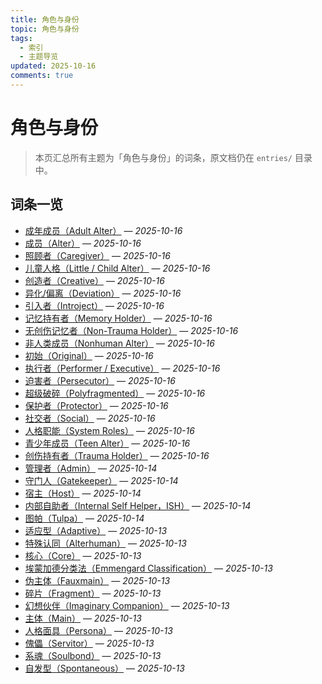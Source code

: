 ```yaml
---
title: 角色与身份
topic: 角色与身份
tags:
  - 索引
  - 主题导览
updated: 2025-10-16
comments: true
---
```


# 角色与身份

> 本页汇总所有主题为「角色与身份」的词条，原文档仍在 `entries/` 目录中。

## 词条一览

- [成年成员（Adult Alter）](Adult-Alter.md) — *2025-10-16*
- [成员（Alter）](Alter.md) — *2025-10-16*
- [照顾者（Caregiver）](Caregiver.md) — *2025-10-16*
- [儿童人格（Little / Child Alter）](Child-Alter.md) — *2025-10-16*
- [创造者（Creative）](Creative.md) — *2025-10-16*
- [异化/偏离（Deviation）](Deviation.md) — *2025-10-16*
- [引入者（Introject）](Introject.md) — *2025-10-16*
- [记忆持有者（Memory Holder）](Memory-Holder.md) — *2025-10-16*
- [无创伤记忆者（Non-Trauma Holder）](Non-Trauma-Holder.md) — *2025-10-16*
- [非人类成员（Nonhuman Alter）](Nonhuman-Alter.md) — *2025-10-16*
- [初始（Original）](Original.md) — *2025-10-16*
- [执行者（Performer / Executive）](Performer-Executive.md) — *2025-10-16*
- [迫害者（Persecutor）](Persecutor.md) — *2025-10-16*
- [超级破碎（Polyfragmented）](Polyfragmented.md) — *2025-10-16*
- [保护者（Protector）](Protector.md) — *2025-10-16*
- [社交者（Social）](Social.md) — *2025-10-16*
- [人格职能（System Roles）](System-Roles.md) — *2025-10-16*
- [青少年成员（Teen Alter）](Teen-Alter.md) — *2025-10-16*
- [创伤持有者（Trauma Holder）](Trauma-Holder.md) — *2025-10-16*
- [管理者（Admin）](Admin.md) — *2025-10-14*
- [守门人（Gatekeeper）](Gatekeeper.md) — *2025-10-14*
- [宿主（Host）](Host.md) — *2025-10-14*
- [内部自助者（Internal Self Helper，ISH）](Internal-Self-Helper-ISH.md) — *2025-10-14*
- [图帕（Tulpa）](Tulpa.md) — *2025-10-14*
- [适应型（Adaptive）](Adaptive.md) — *2025-10-13*
- [特殊认同（Alterhuman）](Alterhuman.md) — *2025-10-13*
- [核心（Core）](Core.md) — *2025-10-13*
- [埃蒙加德分类法（Emmengard Classification）](Emmengard-Classification.md) — *2025-10-13*
- [伪主体（Fauxmain）](Fauxmain.md) — *2025-10-13*
- [碎片（Fragment）](Fragment.md) — *2025-10-13*
- [幻想伙伴（Imaginary Companion）](Imaginary-Companion.md) — *2025-10-13*
- [主体（Main）](Main.md) — *2025-10-13*
- [人格面具（Persona）](Persona.md) — *2025-10-13*
- [傀儡（Servitor）](Servitor.md) — *2025-10-13*
- [系魂（Soulbond）](Soulbond.md) — *2025-10-13*
- [自发型（Spontaneous）](Spontaneous.md) — *2025-10-13*
